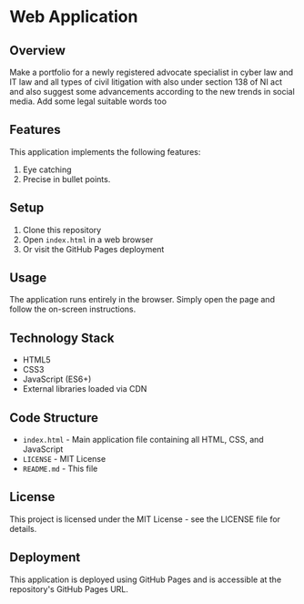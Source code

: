 # Web Application

## Overview
Make a portfolio for a newly registered advocate specialist in cyber law and IT law and all types of civil litigation with also under section 138 of NI act and also suggest some advancements according to the new trends in social media. Add some legal suitable words too

## Features
This application implements the following features:
1. Eye catching
2. Precise in bullet points.


## Setup
1. Clone this repository
2. Open `index.html` in a web browser
3. Or visit the GitHub Pages deployment

## Usage
The application runs entirely in the browser. Simply open the page and follow the on-screen instructions.

## Technology Stack
- HTML5
- CSS3
- JavaScript (ES6+)
- External libraries loaded via CDN

## Code Structure
- `index.html` - Main application file containing all HTML, CSS, and JavaScript
- `LICENSE` - MIT License
- `README.md` - This file

## License
This project is licensed under the MIT License - see the LICENSE file for details.

## Deployment
This application is deployed using GitHub Pages and is accessible at the repository's GitHub Pages URL.
